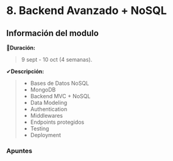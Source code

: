 # 8. Backend Avanzado + NoSQL

## Información del modulo

📅**Duración:** 
> 9 sept - 10 oct (4 semanas).

✔**Descripción:**
> - Bases de Datos NoSQL
> - MongoDB
> - Backend MVC + NoSQL
> - Data Modeling
> - Authentication
> - Middlewares
> - Endpoints protegidos
> - Testing
> - Deployment

### Apuntes 
